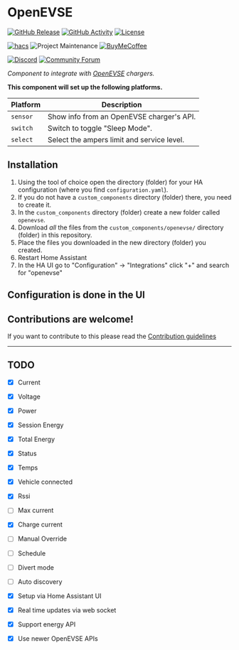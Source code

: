 # OpenEVSE

[![GitHub Release][releases-shield]][releases]
[![GitHub Activity][commits-shield]][commits]
[![License][license-shield]](LICENSE)

[![hacs][hacsbadge]][hacs]
![Project Maintenance][maintenance-shield]
[![BuyMeCoffee][buymecoffeebadge]][buymecoffee]

[![Discord][discord-shield]][discord]
[![Community Forum][forum-shield]][forum]

_Component to integrate with [OpenEVSE][openevse] chargers._

**This component will set up the following platforms.**

Platform | Description
-- | --
`sensor` | Show info from an OpenEVSE charger's API.
`switch` | Switch to toggle "Sleep Mode".
`select` | Select the ampers limit and service level.

## Installation

1. Using the tool of choice open the directory (folder) for your HA configuration (where you find `configuration.yaml`).
2. If you do not have a `custom_components` directory (folder) there, you need to create it.
3. In the `custom_components` directory (folder) create a new folder called `openevse`.
4. Download _all_ the files from the `custom_components/openevse/` directory (folder) in this repository.
5. Place the files you downloaded in the new directory (folder) you created.
6. Restart Home Assistant
7. In the HA UI go to "Configuration" -> "Integrations" click "+" and search for "openevse"


## Configuration is done in the UI

<!---->

## Contributions are welcome!

If you want to contribute to this please read the [Contribution guidelines](CONTRIBUTING.md)

***

## TODO

- [x] Current
- [x] Voltage
- [x] Power
- [x] Session Energy
- [x] Total Energy
- [x] Status
- [x] Temps
- [x] Vehicle connected
- [x] Rssi
- [ ] Max current
- [x] Charge current
- [ ] Manual Override
- [ ] Schedule
- [ ] Divert mode
- [ ] Auto discovery
- [x] Setup via Home Assistant UI
- [x] Real time updates via web socket
- [x] Support energy API
- [x] Use newer OpenEVSE APIs


[openevse]: https://openevse.com/
[integration_blueprint]: https://github.com/firstof9/openevse
[buymecoffee]: https://www.buymeacoffee.com/firstof9
[buymecoffeebadge]: https://img.shields.io/badge/buy%20me%20a%20coffee-donate-yellow.svg?style=for-the-badge
[commits-shield]: https://img.shields.io/github/commit-activity/y/firstof9/openevse.svg?style=for-the-badge
[commits]: https://github.com/firstof9/openevse/commits/main
[hacs]: https://github.com/custom-components/hacs
[hacsbadge]: https://img.shields.io/badge/HACS-Custom-orange.svg?style=for-the-badge
[discord]: https://discord.gg/Qa5fW2R
[discord-shield]: https://img.shields.io/discord/330944238910963714.svg?style=for-the-badge
[exampleimg]: example.png
[forum-shield]: https://img.shields.io/badge/community-forum-brightgreen.svg?style=for-the-badge
[forum]: https://community.home-assistant.io/
[license-shield]: https://img.shields.io/github/license/firstof9/openevse.svg?style=for-the-badge
[maintenance-shield]: https://img.shields.io/badge/maintainer-Chris%20Nowak%20%40firstof9-blue.svg?style=for-the-badge
[releases-shield]: https://img.shields.io/github/release/firstof9/openevse.svg?style=for-the-badge
[releases]: https://github.com/firstof9/openevse/releases
